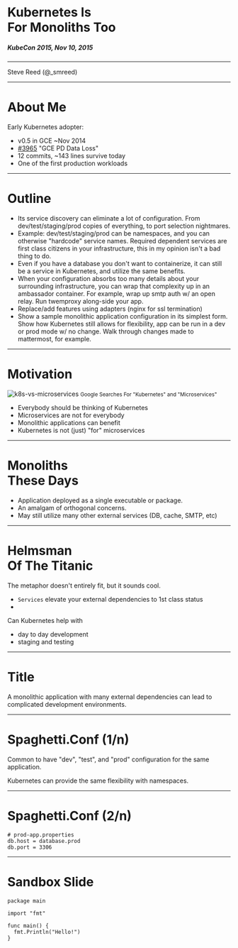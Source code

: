 # Kubernetes Is <br>For Monoliths Too
##### KubeCon 2015, Nov 10, 2015

***

Steve Reed (@_smreed)

---

# About Me

Early Kubernetes adopter:

* v0.5 in GCE ~Nov 2014
* [#3965](https://github.com/kubernetes/kubernetes/issues/3965) "GCE PD Data Loss"
* 12 commits, ~143 lines survive today
* One of the first production workloads

---

# Outline

* Its service discovery can eliminate a lot of configuration. From
  dev/test/staging/prod copies of everything, to port selection nightmares.
* Example: dev/test/staging/prod can be namespaces, and you can otherwise
  "hardcode" service names. Required dependent services are first class
  citizens in your infrastructure, this in my opinion isn't a bad thing to do.
* Even if you have a database you don't want to containerize, it can still
  be a service in Kubernetes, and utilize the same benefits.
* When your configuration absorbs too many details about your surrounding
  infrastructure, you can wrap that complexity up in an ambassador container.
  For example, wrap up smtp auth w/ an open relay. Run twemproxy along-side
  your app.
* Replace/add features using adapters (nginx for ssl termination)
* Show a sample monolithic application configuration in its simplest form.
  Show how Kubernetes still allows for flexibility, app can be run in a 
  dev or prod mode w/ no change. Walk through changes made to mattermost,
  for example.

---

# Motivation

![k8s-vs-microservices](/assets/k8s-vs-microservices.png)
<small>Google Searches For "Kubernetes" and "Microservices"</small>

* Everybody should be thinking of Kubernetes
* Microservices are not for everybody
* Monolithic applications can benefit
* Kubernetes is not (just) "for" microservices

<!--
* (?) Kubernetes Isn't just for microservices
* There are reasons to move your monolith into Kubernetes
-->

---

# Monoliths <br>These Days

* Application deployed as a single executable or package.
* An amalgam of orthogonal concerns.
* May still utilize many other external services (DB, cache, SMTP, etc)

<!--
* Briefly, What's a monolith? 
-->

---

# Helmsman <br>Of The Titanic

The metaphor doesn't entirely fit, but it sounds cool.

* `Services` elevate your external dependencies to 1st class status
* 
Can Kubernetes help with

* day to day development
* staging and testing

---

# Title

A monolithic application with many external dependencies can lead to complicated
development environments.

---

# Spaghetti.Conf (1/n)

Common to have "dev", "test", and "prod" configuration for the same application.

Kubernetes can provide the same flexibility with namespaces.

---

# Spaghetti.Conf (2/n)

```
# prod-app.properties
db.host = database.prod
db.port = 3306
```

---

# Sandbox Slide

<pre><code class="go hljs">package main

import "fmt"

func main() {
  fmt.Println("Hello!")
}</code></pre>

